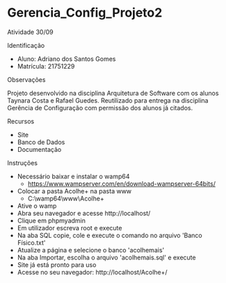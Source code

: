 # Gerencia_Config_Projeto2
 Atividade 30/09

 Identificação          
  - Aluno: Adriano dos Santos Gomes<br>
  - Matrícula: 21751229
 
 Observações
 <p>Projeto desenvolvido na disciplina Arquitetura de Software com os alunos Taynara Costa e Rafael Guedes.
 Reutilizado para entrega na disciplina Gerência de Configuração com permissão dos alunos já citados.</p>

 Recursos
  - Site 
  - Banco de Dados
  - Documentação

 Instruções
  - Necessário baixar e instalar o wamp64
    - https://www.wampserver.com/en/download-wampserver-64bits/
  - Colocar a pasta Acolhe+ na pasta www
    - C:\wamp64\www\Acolhe+
  - Ative o wamp
  - Abra seu navegador e acesse http://localhost/
  - Clique em phpmyadmin
  - Em utilizador escreva root e execute
  - Na aba SQL copie, cole e execute o comando no arquivo 'Banco Físico.txt'
  - Atualize a página e selecione o banco 'acolhemais'
  - Na aba Importar, escolha o arquivo 'acolhemais.sql' e execute
  - Site já está pronto para uso
  - Acesse no seu navegador: http://localhost/Acolhe+/